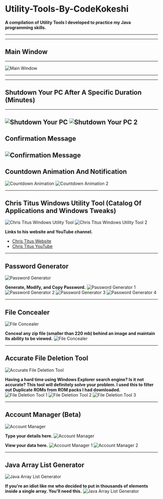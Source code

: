 # Utility-Tools-By-CodeKokeshi
**A compilation of Utility Tools I developed to practice my Java programming skills.**

---
---

## Main Window
---
![Main Window](https://github.com/CodeKokeshi/Utility-Tools-By-CodeKokeshi/assets/112242924/6f0c238d-be16-4608-9ef6-cf4db2a37c4d)

---
---

## Shutdown Your PC After A Specific Duration (Minutes)
---
![Shutdown Your PC](https://github.com/CodeKokeshi/Utility-Tools-By-CodeKokeshi/assets/112242924/c1b180db-957e-4d71-8a9e-724a23416dab)
![Shutdown Your PC 2](https://github.com/CodeKokeshi/Utility-Tools-By-CodeKokeshi/assets/112242924/59bba2db-d52d-4893-9d7f-1bb3e0716e52)
---
**Confirmation Message**
---
![Confirmation Message](https://github.com/CodeKokeshi/Utility-Tools-By-CodeKokeshi/assets/112242924/9bbd5861-efab-4fe7-9406-6516ec19768f)
---

**Countdown Animation And Notification**
---
![Countdown Animation](https://github.com/CodeKokeshi/Utility-Tools-By-CodeKokeshi/assets/112242924/bd7e0afe-7802-4aed-9331-38edd73aefe4)
![Countdown Animation 2](https://github.com/CodeKokeshi/Utility-Tools-By-CodeKokeshi/assets/112242924/f4312c29-94ce-4262-8fc3-8b7f32a8e15d)

---

## Chris Titus Windows Utility Tool (Catalog Of Applications and Windows Tweaks)
![Chris Titus Windows Utility Tool](https://github.com/CodeKokeshi/Utility-Tools-By-CodeKokeshi/assets/112242924/b301851c-bc5f-4ecd-b8c0-067afa5ca9c5)
![Chris Titus Windows Utility Tool 2](https://github.com/CodeKokeshi/Utility-Tools-By-CodeKokeshi/assets/112242924/c55eb3fd-acc7-412e-b581-cc06e4589c08)

**Links to his website and YouTube channel.**
- [Chris Titus Website](https://christitus.com/windows-tool/)
- [Chris Titus YouTube](https://www.youtube.com/@ChrisTitusTech)

---

## Password Generator
![Password Generator](https://github.com/CodeKokeshi/Utility-Tools-By-CodeKokeshi/assets/112242924/d96ace7d-26ff-4296-ad19-5d0162edb67c)

**Generate, Modify, and Copy Password.**
![Password Generator 1](https://github.com/CodeKokeshi/Utility-Tools-By-CodeKokeshi/assets/112242924/e293f717-9f8b-47bf-982a-4f6e291457d2)
![Password Generator 2](https://github.com/CodeKokeshi/Utility-Tools-By-CodeKokeshi/assets/112242924/b86a19cd-1474-4ed6-93fd-cef62285a24f)
![Password Generator 3](https://github.com/CodeKokeshi/Utility-Tools-By-CodeKokeshi/assets/112242924/bc978aa9-b91d-4179-aecd-7197a0d06408)
![Password Generator 4](https://github.com/CodeKokeshi/Utility-Tools-By-CodeKokeshi/assets/112242924/7b0f8683-1775-45b8-8df6-438ae1e589b3)

---

## File Concealer
![File Concealer](https://github.com/CodeKokeshi/Utility-Tools-By-CodeKokeshi/assets/112242924/b572c247-8514-496f-8107-3332b33a1309)

**Conceal any zip file (smaller than 220 mb) behind an image and maintain its ability to be viewed.**
![File Concealer](https://github.com/CodeKokeshi/Utility-Tools-By-CodeKokeshi/assets/112242924/386619c9-c761-4016-85a2-960117994e23)

---

## Accurate File Deletion Tool
![Accurate File Deletion Tool](https://github.com/CodeKokeshi/Utility-Tools-By-CodeKokeshi/assets/112242924/f7df291f-99da-499d-9bf9-df56a29b0bc1)

**Having a hard time using Windows Explorer search engine? Is it not accurate? This tool will definitely solve your problem. I used this to filter out Duplicate ROMs from ROM packs I had downloaded.**
![File Deletion Tool 1](https://github.com/CodeKokeshi/Utility-Tools-By-CodeKokeshi/assets/112242924/ee7c2c23-6e6f-4785-a72d-b84ef862ed38)
![File Deletion Tool 2](https://github.com/CodeKokeshi/Utility-Tools-By-CodeKokeshi/assets/112242924/be86bab2-be37-401b-9313-bfddf07b006f)
![File Deletion Tool 3](https://github.com/CodeKokeshi/Utility-Tools-By-CodeKokeshi/assets/112242924/dcdc2dcd-2c05-444c-af9f-189a8ef5b42a)

---

## Account Manager (Beta)
![Account Manager](https://github.com/CodeKokeshi/Utility-Tools-By-CodeKokeshi/assets/112242924/4857c57a-5106-4f04-ba6e-30cbef26e8ef)

**Type your details here.**
![Account Manager](https://github.com/CodeKokeshi/Utility-Tools-By-CodeKokeshi/assets/112242924/caaff73b-330b-46ef-9046-9046198a4d0c)

**View your data here.**
![Account Manager 1](https://github.com/CodeKokeshi/Utility-Tools-By-CodeKokeshi/assets/112242924/74f878c5-fb68-4fc3-aabb-954c90030158)
![Account Manager 2](https://github.com/CodeKokeshi/Utility-Tools-By-CodeKokeshi/assets/112242924/09aae6da-9793-42ac-9079-68292c64d782)

---

## Java Array List Generator
![Java Array List Generator](https://github.com/CodeKokeshi/Utility-Tools-By-CodeKokeshi/assets/112242924/599c92bc-d159-4cd7-a38a-3cd539cdf493)

**If you're an idiot like me who decided to put in thousands of elements inside a single array. You'll need this.**
![Java Array List Generator](https://github.com/CodeKokeshi/Utility-Tools-By-CodeKokeshi/assets/112242924/8b0799fb-97f2-4738-8d75-38149eeab72e)

